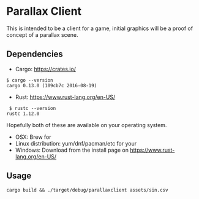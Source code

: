Parallax Client
===============

This is intended to be a client for a game,
initial graphics will be a proof of concept
of a parallax scene.

Dependencies
------------

* Cargo: https://crates.io/
```
$ cargo --version
cargo 0.13.0 (109cb7c 2016-08-19)
```


* Rust: https://www.rust-lang.org/en-US/
```
 $ rustc --version
rustc 1.12.0
```


Hopefully both of these are available on your operating system.
* OSX: Brew for
* Linux distribution: yum/dnf/pacman/etc for your
* Windows: Download from the install page on https://www.rust-lang.org/en-US/

Usage
-----

```cargo build && ./target/debug/parallaxclient assets/sin.csv```
